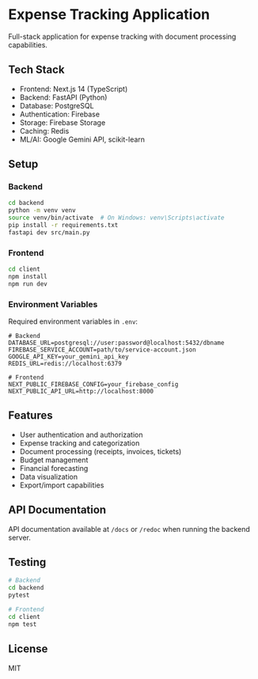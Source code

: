 # Expense Tracking Application

Full-stack application for expense tracking with document processing capabilities.

## Tech Stack

- Frontend: Next.js 14 (TypeScript)
- Backend: FastAPI (Python)
- Database: PostgreSQL
- Authentication: Firebase
- Storage: Firebase Storage
- Caching: Redis
- ML/AI: Google Gemini API, scikit-learn

## Setup

### Backend

```bash
cd backend
python -m venv venv
source venv/bin/activate  # On Windows: venv\Scripts\activate
pip install -r requirements.txt
fastapi dev src/main.py
```

### Frontend

```bash
cd client
npm install
npm run dev
```

### Environment Variables

Required environment variables in `.env`:

```
# Backend
DATABASE_URL=postgresql://user:password@localhost:5432/dbname
FIREBASE_SERVICE_ACCOUNT=path/to/service-account.json
GOOGLE_API_KEY=your_gemini_api_key
REDIS_URL=redis://localhost:6379

# Frontend
NEXT_PUBLIC_FIREBASE_CONFIG=your_firebase_config
NEXT_PUBLIC_API_URL=http://localhost:8000
```

## Features

- User authentication and authorization
- Expense tracking and categorization
- Document processing (receipts, invoices, tickets)
- Budget management
- Financial forecasting
- Data visualization
- Export/import capabilities

## API Documentation

API documentation available at `/docs` or `/redoc` when running the backend server.

## Testing

```bash
# Backend
cd backend
pytest

# Frontend
cd client
npm test
```

## License

MIT 